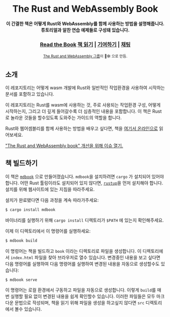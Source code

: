 <div align="center">

  <h1>The Rust and WebAssembly Book</h1>

  <strong>이 간결한 책은 어떻게 Rust와 WebAssembly를 함께 사용하는 방법을 설명해줍니다. 튜토리얼과 알찬 연습 예제들로 구성돼 있습니다.</strong>

  <h3>
    <a href="https://rustwasm.github.io/docs/book/">Read the Book</a>
    <a href="https://rustwasm.github.io/docs/book/">책 읽기</a>
    <span> | </span>
    <a href="https://github.com/rustwasm/book/blob/master/CONTRIBUTING.md">기여하기</a>
    <span> | </span>
    <a href="https://discordapp.com/channels/442252698964721669/443151097398296587">채팅</a>
  </h3>

  <sub><a href="https://rustwasm.github.io/">The Rust and WebAssembly 그룹</a>이 🦀🕸 으로 만듬.</sub>
</div>

## 소개

이 레포지토리는 어떻게 wasm 개발에 Rust와 일반적인 작업환경을 사용하여 시작하는 문서를 포함하고 있습니다.

이 레포지토리는 Rust를 wasm에 사용하는 것, 주로 사용되는 작업환경 구성, 어떻게 시작하는지, 그리고 더 깊게 들어갈수록 더 심층적인 내용을 포함합니다. 이 책은 Rust로 놀라운 것들을 할수있도록 도와주는 가이드의 역할을 합니다.

Rust와 웹어셈블리를 함께 사용하는 방법을 배우고 싶다면, 책을 [여기서 온라인으로](https://rustwasm.github.io/book/game-of-life/introduction.html) 읽어보세요.

["The Rust and WebAssembly book" 개선을 위해 이슈 열기.](https://github.com/rustwasm/book/issues)

[책 이슈]: https://github.com/rustwasm/book/issues

## 책 빌드하기

이 책은 [`mdbook`][mdbook] 으로 만들어졌습니다. `mdbook`을 설치하려면 `cargo` 가 설치되어 있어야 합니다. 어떤 Rust 툴링이라도 설치되어 있지 않다면, [`rustup`][rustup]을 먼저 설치해야 합니다. 설치를 위해 웹사이트에 있는 지침을 따라주세요.

설치가 완료됐다면 다음 과정을 계속 따라가주세요:

```bash
$ cargo install mdbook
```

바이너리를 실행하기 위해 `cargo install` 디렉토리가 `$PATH` 에 있는지 확인해주세요.

이제 이 디렉토리에서 이 명령어를 실행하세요:

```bash
$ mdbook build
```

이 명렁어는 책을 빌드하고 `book` 이라는 디렉토리로 파일을 생성합니다. 이 디렉토리에서 `index.html` 파일을 찾아 브라우저로 열수 있습니다. 변경중인 내용을 보고 싶다면 다음 명령어를 실행하여 다음 명령어를 실행하여 변경된 내용을 자동으로 생성할수도 있습니다:

```bash
$ mdbook serve
```

이 명령어는 로컬 환경에서 구동하고 파일을 자동으로 생성합니다. 이렇게 `build`를 매번 실행할 필요 없이 변경된 내용을 쉽게 확인할수 있습니다. 이러한 파일들은 모두 마크다운 문법으로 작성되며, 책을 읽기 위해 파일을 생성을 하고싶지 않다면 `src` 디렉토리에서 볼수 있습니다.

[mdbook]: https://github.com/rust-lang-nursery/mdBook
[rustup]: https://github.com/rust-lang-nursery/rustup.rs/
[book]: https://rustwasm.github.io/book/game-of-life/introduction.html
